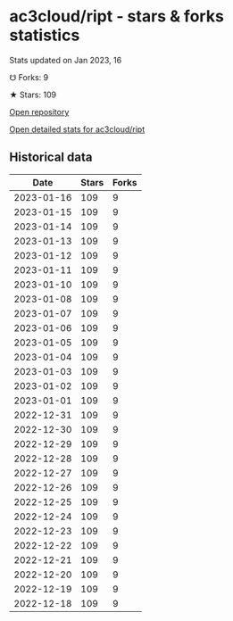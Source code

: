 # ac3cloud/ript - stars & forks statistics

Stats updated on Jan 2023, 16

☋ Forks: 9

★ Stars: 109

[Open repository](https://github.com/ac3cloud/ript)

[Open detailed stats for ac3cloud/ript](https://reviewgithub.com/rep/ac3cloud/ript)

## Historical data
| Date | Stars | Forks |
|------|-------|-------|
| 2023-01-16 | 109 | 9 | 
| 2023-01-15 | 109 | 9 | 
| 2023-01-14 | 109 | 9 | 
| 2023-01-13 | 109 | 9 | 
| 2023-01-12 | 109 | 9 | 
| 2023-01-11 | 109 | 9 | 
| 2023-01-10 | 109 | 9 | 
| 2023-01-08 | 109 | 9 | 
| 2023-01-07 | 109 | 9 | 
| 2023-01-06 | 109 | 9 | 
| 2023-01-05 | 109 | 9 | 
| 2023-01-04 | 109 | 9 | 
| 2023-01-03 | 109 | 9 | 
| 2023-01-02 | 109 | 9 | 
| 2023-01-01 | 109 | 9 | 
| 2022-12-31 | 109 | 9 | 
| 2022-12-30 | 109 | 9 | 
| 2022-12-29 | 109 | 9 | 
| 2022-12-28 | 109 | 9 | 
| 2022-12-27 | 109 | 9 | 
| 2022-12-26 | 109 | 9 | 
| 2022-12-25 | 109 | 9 | 
| 2022-12-24 | 109 | 9 | 
| 2022-12-23 | 109 | 9 | 
| 2022-12-22 | 109 | 9 | 
| 2022-12-21 | 109 | 9 | 
| 2022-12-20 | 109 | 9 | 
| 2022-12-19 | 109 | 9 | 
| 2022-12-18 | 109 | 9 | 


